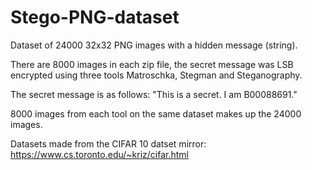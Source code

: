 # Stego-PNG-dataset
Dataset of 24000 32x32 PNG images with a hidden message (string).

There are 8000 images in each zip file, the secret message was LSB encrypted using three tools Matroschka, Stegman and Steganography.

The secret message is as follows: "This is a secret. I am B00088691."

8000 images from each tool on the same dataset makes up the 24000 images.

Datasets made from the CIFAR 10 datset mirror: https://www.cs.toronto.edu/~kriz/cifar.html
